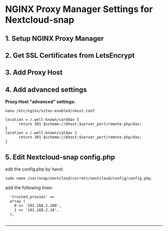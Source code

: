 # NGINX Proxy Manager Settings for Nextcloud-snap

## 1. Setup NGINX Proxy Manager
## 2. Get SSL Certificates from LetsEncrypt
## 3. Add Proxy Host
## 4. Add advanced settings

**Proxy Host "advanced" settings:**

```
nano /etc/nginx/sites-enabled/vhost.conf

location = /.well-known/carddav {
      return 301 $scheme://$host:$server_port/remote.php/dav;
}
location = /.well-known/caldav {
      return 301 $scheme://$host:$server_port/remote.php/dav;
}
```
## 5. Edit Nextcloud-snap config.php

edit the config.php by hand:

```
sudo nano /var/snap/nextcloud/current/nextcloud/config/config.php. 
```
add the following lines:

```
  'trusted_proxies' => 
  array (
    0 => '192.168.2.200',
    1 => '192.168.2.10',
  ),
  
```
----
